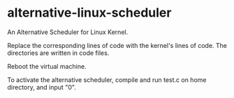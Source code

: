 # alternative-linux-scheduler
An Alternative Scheduler for Linux Kernel.



Replace the corresponding lines of code with the kernel's lines of code. The directories are written in code files.

Reboot the virtual machine.

To activate the alternative scheduler, compile and run test.c on home directory, and input "0".
